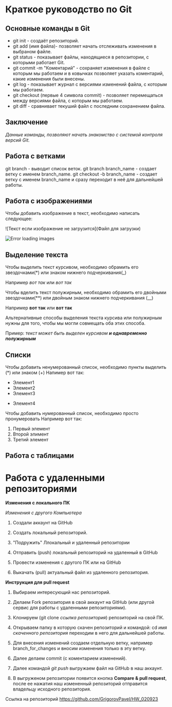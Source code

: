 # Краткое руководство по Git

## Основные команды в Git

* git init - создаёт репозиторий.
* git add (имя файла)- позволяет начать отслеживать изменения в выбраном файле.
* git status - показывает файлы, находящиеся в репозитории, с которыми работает Git.
* git commit -m "Коментарий" - сохраняет изменения в файле с которым мы работаем и в ковычках позволяет указать коментарий, какие изменения были внесены.
* git log - показывает журнал с версиями изменений файла, с которым мы работаем.
* git checkout (первые 4 символа commit) - позволяет перемещаться между версиями файла, с которым мы работаем.
* git diff - сравнивает текуший файл с последним сохранением файла.

## Заключение
*Данные команды, позволяют начать знакомство с системой контроля версий Git.*

## Работа с ветками

git branch - выводит список веток.
git branch branch_name - создает ветку с именем branch_name.
git checkout -b branch_name - создает ветку с именем branch_name и сразу переходит в неё для дальнейшей работы.


## Работа с изображениями

Чтобы добавить изображение в текст, необходимо написать следующее:

![Текст если изображение не загрузится](Файл для загрузки)

![Error loading images](Cat.jpeg)


## Выделение текста

Чтобы выделить текст курсивом, необходимо обрамить его звездочками(*) или знаком нижнего подчеркивания(_)

Например *вот так* или _вот так_

Чтобы вделить текст полужирным, необходимо обрамить его двойными звездочками(**) или двойным знаком нижнего подчеркивания (__)

Например **вот так** или __вот так__

Альтернативные способы выделения текста курсива или полужирным нужны для того, чтобы мы могли совмещать оба этих способа.

Пример: *текст может быть выделен курсивом __и однавременно полужирным__*

## Списки

Чтобы добавить ненумерованный список, необходимо пункты выделить (*) или знаком (+)
Напимер вот так:

* Элемент1
* Элемент2
* Элемент3
+ Элемент4

Чтобы добавить нумерованный список, необходимо просто пронумеровать 
Например вот так:

1. Первый элемент
2. Второй элимент
3. Третий элемент

## Работа с таблицами

# Работа с удаленными репозиториями

__Изменения с локального ПК__

*Изменения с другого Компьютера*

1. Создали аккаунт на GitHub

2. Создать локальный репозиторий.

3. "Подружить" Ллокальный и удаленный репозитории 

4. Отправить (push) локальный репозиторий на удаленный в GitHub

5. Провести изменения с другого ПК или на GitHub

6. Выкачать (pull) актуальный файл из удаленного репозитория.

__Инструкция для pull request__

1. Выбираем интересующий нас репозиторий.

2. Делаем Fork репозитория в свой аккаунт на GitHub (или другой сервис для работы с удаленными репозиториями).

3. Клонируем (git clone _ссылка репозитория_) репозиторий на свой ПК.

4. Открываем папку в которую скачен репозиторий и командой: cd _имя скаченного репозитория_ переходим в него для дальнейшей работы.

5. Для внесения изменений создаем отдельную ветку, например branch_for_changes и вносим изменения только в эту ветку.

6. Далее делаем commit (с коментарием изменений).

7. Далее командой _git push_ выгружаем файл на GitHub в наш аккаунт.

8. В выгруженом репозитории появится кнопка __Compare & pull request__, после ее нажатия наш измененный репозиторий отправится владельцу исходного репозитория.


Ссылка на репозиторий https://github.com/GrigorovPavel/HW_020923
